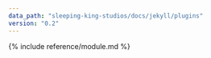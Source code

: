 ```yaml
---
data_path: "sleeping-king-studios/docs/jekyll/plugins"
version: "0.2"
---
```


{% include reference/module.md %}
